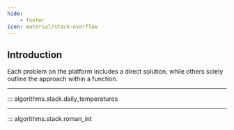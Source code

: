 ```yaml
---
hide:
    - footer
icon: material/stack-overflow
---
```


## Introduction

Each problem on the platform includes a direct solution, while others solely outline the approach within a function.

---

::: algorithms.stack.daily_temperatures

---

::: algorithms.stack.roman_int